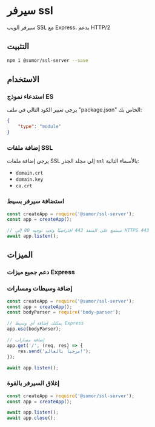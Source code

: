 # سيرفر ssl
سيرفر الويب SSL مع Express، يدعم HTTP/2

## التثبيت
```bash
npm i @sumor/ssl-server --save
```

## الاستخدام

### استدعاء نموذج ES
يرجى تغيير الكود التالي في ملف "package.json" الخاص بك:
```json
{
    "type": "module"
}
```

### إضافة ملفات SSL
يرجى إضافة ملفات SSL إلى مجلد الجذر ```ssl``` بالأسماء التالية:
- ```domain.crt```
- ```domain.key```
- ```ca.crt```

### استضافة سيرفر بسيط

```javascript
const createApp = require('@sumor/ssl-server');
const app = createApp();

// تستمع على المنفذ 443 افتراضيًا وتعيد توجيه 80 إلى HTTPS 443
await app.listen();
```

## الميزات

### دعم جميع ميزات Express

### إضافة وسيطات ومسارات

```javascript
const createApp = require('@sumor/ssl-server');
const app = createApp();
const bodyParser = require('body-parser');

// يمكنك إضافة أي وسيط Express
app.use(bodyParser);

// إضافة مسارات
app.get('/', (req, res) => {
    res.send('مرحباً بالعالم!');
});

await app.listen();
```

### إغلاق السيرفر بالقوة

```javascript
const createApp = require('@sumor/ssl-server');
const app = createApp();

await app.listen();
await app.close();
```